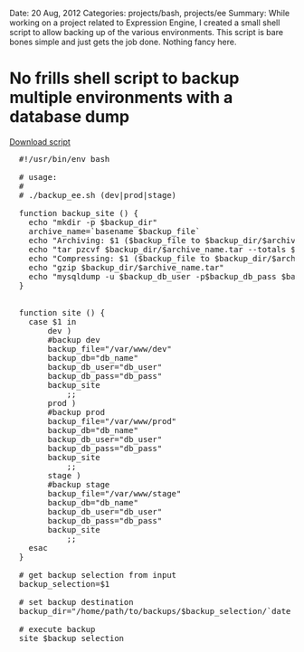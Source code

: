 Date: 20 Aug, 2012
Categories: projects/bash, projects/ee
Summary: While working on a project related to Expression Engine, I created a small shell script to allow backing up of the various environments. This script is bare bones simple and just gets the job done. Nothing fancy here.

# No frills shell script to backup multiple environments with a database dump

<a href="/files/backup_ee.sh">Download script</a>
<pre lang="bash" class="highlight">
  #!/usr/bin/env bash

  # usage:
  # 
  # ./backup_ee.sh (dev|prod|stage)

  function backup_site () {
  	echo "mkdir -p $backup_dir"
  	archive_name=`basename $backup_file`
  	echo "Archiving: $1 ($backup_file to $backup_dir/$archive_name)"
  	echo "tar pzcvf $backup_dir/$archive_name.tar --totals $backup_file"
  	echo "Compressing: $1 ($backup_file to $backup_dir/$archive_name)"
  	echo "gzip $backup_dir/$archive_name.tar"
  	echo "mysqldump -u $backup_db_user -p$backup_db_pass $backup_dv > $backup_dir/$backup_db.sql"
  }


  function site () {
  	case $1 in
  		dev )
  		#backup dev
  		backup_file="/var/www/dev"
  		backup_db="db_name"
  		backup_db_user="db_user"
  		backup_db_pass="db_pass"
  		backup_site
  			;;
  		prod )
  		#backup prod
  		backup_file="/var/www/prod"
  		backup_db="db_name"
  		backup_db_user="db_user"
  		backup_db_pass="db_pass"
  		backup_site
  			;;
  		stage )
  		#backup stage
  		backup_file="/var/www/stage"
  		backup_db="db_name"
  		backup_db_user="db_user"
  		backup_db_pass="db_pass"
  		backup_site
  			;;
  	esac
  }

  # get backup selection from input
  backup_selection=$1

  # set backup destination
  backup_dir="/home/path/to/backups/$backup_selection/`date +%Y-%m-%d-%H-%M-%S`"

  # execute backup
  site $backup_selection
</pre>